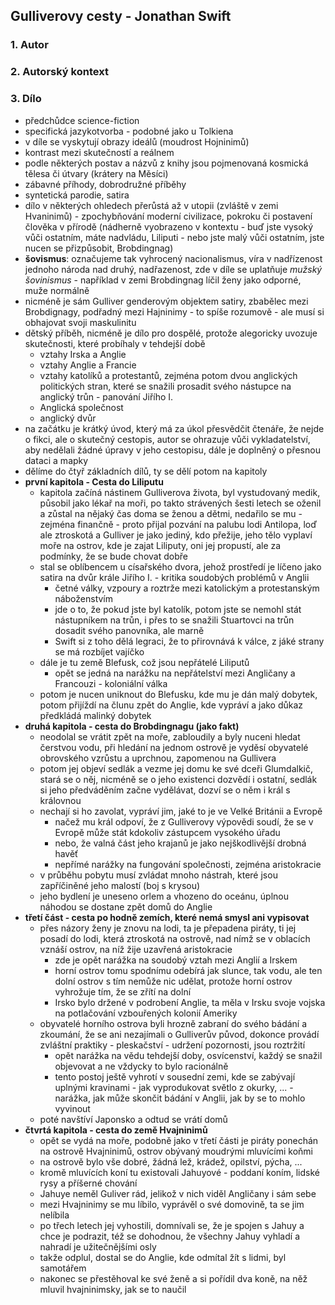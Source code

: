 ## Gulliverovy cesty - Jonathan Swift

### 1. Autor
### 2. Autorský kontext
### 3. Dílo

- předchůdce science-fiction
- specifická jazykotvorba - podobné jako u Tolkiena
- v díle se vyskytují obrazy ideálů (moudrost Hojninimů)
- kontrast mezi skutečností a reálnem
- podle některých postav a názvů z knihy jsou pojmenovaná kosmická tělesa či útvary (krátery na Měsíci)
- zábavné příhody, dobrodružné příběhy
- syntetická parodie, satira
- dílo v některých ohledech přerůstá až v utopii (zvláště v zemi Hvaninimů) - zpochybňování moderní civilizace, pokroku či postavení člověka v přírodě (nádherně vyobrazeno v kontextu - buď jste vysoký vůči ostatním, máte nadvládu, Liliputi - nebo jste malý vůči ostatním, jste nucen se přizpůsobit, Brobdingnag)
- **šovismus**: označujeme tak vyhrocený nacionalismus, víra v nadřízenost jednoho národa nad druhý, nadřazenost, zde v díle se uplatňuje *mužský šovinismus* - například v zemi Brobdingnag líčil ženy jako odporné, muže normálně
- nicméně je sám Gulliver genderovým objektem satiry, zbabělec mezi Brobdignagy, podřadný mezi Hajninimy - to spíše rozumově - ale musí si obhajovat svoji maskulinitu
- dětský příběh, nicméně je dílo pro dospělé, protože alegoricky uvozuje skutečnosti, které probíhaly v tehdejší době
	- vztahy Irska a Anglie
	- vztahy Anglie a Francie
	- vztahy katolíků a protestantů, zejména potom dvou anglických politických stran, které se snažili prosadit svého nástupce na anglický trůn - panování Jiřího I.
	- Anglická společnost
	- anglický dvůr
- na začátku je krátký úvod, který má za úkol přesvědčit čtenáře, že nejde o fikci, ale o skutečný cestopis, autor se ohrazuje vůči vykladatelství, aby nedělali žádné úpravy v jeho cestopisu, dále je doplněný o přesnou dataci a mapky
- dělíme do čtyř základních dílů, ty se dělí potom na kapitoly
- **první kapitola - Cesta do Liliputu**
	- kapitola začíná nástinem Gulliverova života, byl vystudovaný medik, působil jako lékař na moři, po takto strávených šesti letech se oženil a zůstal na nějaký čas doma se ženou a dětmi, nedařilo se mu - zejména finančně - proto přijal pozvání na palubu lodi Antilopa, loď ale ztroskotá a Gulliver je jako jediný, kdo přežije, jeho tělo vyplaví moře na ostrov, kde je zajat Liliputy, oni jej propustí, ale za podmínky, že se bude chovat dobře
	- stal se oblíbencem u císařského dvora, jehož prostředí je líčeno jako satira na dvůr krále Jiřího I. - kritika soudobých problémů v Anglii
		- četné války, vzpoury a roztrže mezi katolickým a protestanským náboženstvím
		- jde o to, že pokud jste byl katolík, potom jste se nemohl stát nástupníkem na trůn, i přes to se snažili Stuartovci na trůn dosadit svého panovníka, ale marně
		- Swift si z toho dělá legraci, že to přirovnává k válce, z jáké strany se má rozbíjet vajíčko
	- dále je tu země Blefusk, což jsou nepřátelé Liliputů
		- opět se jedná na narážku na nepřátelství mezi Angličany a Francouzi - koloniální válka
	- potom je nucen uniknout do Blefusku, kde mu je dán malý dobytek, potom přijíždí na člunu zpět do Anglie, kde vypráví a jako důkaz předkládá malinký dobytek
- **druhá kapitola - cesta do Brobdingnagu (jako fakt)**
	- neodolal se vrátit zpět na moře, zabloudily a byly nuceni hledat čerstvou vodu, při hledání na jednom ostrově je vyděsí obyvatelé obrovského vzrůstu a uprchnou, zapomenou na Gullivera
	- potom jej objeví sedlák a vezme jej domu ke své dceři Glumdalkič, stará se o něj, nicméně se o jeho existenci dozvědí i ostatní, sedlák si jeho předváděním začne vydělávat, dozví se o něm i král s královnou
	- nechají si ho zavolat, vypráví jim, jaké to je ve Velké Británii a Evropě
		- načež mu král odpoví, že z Gulliverovy výpovědi soudí, že se v Evropě může stát kdokoliv zástupcem vysokého úřadu
		- nebo, že valná část jeho krajanů je jako nejškodlivější drobná havěť
		- nepřímé narážky na fungování společnosti, zejména aristokracie 
	- v průběhu pobytu musí zvládat mnoho nástrah, které jsou zapříčiněné jeho malostí (boj s krysou) 
	- jeho bydlení je uneseno orlem a vhozeno do oceánu, úplnou náhodou se dostane zpět domů do Anglie
-  **třetí část - cesta po hodně zemích, které nemá smysl ani vypisovat**
	- přes názory ženy je znovu na lodi, ta je přepadena piráty, ti jej posadí do lodi, která ztroskotá na ostrově, nad nímž se v oblacích vznáší ostrov, na níž žije uzavřená aristokracie
		- zde je opět narážka na soudobý vztah mezi Anglií a Irskem
		- horní ostrov tomu spodnímu odebírá jak slunce, tak vodu, ale ten dolní ostrov s tím nemůže nic udělat, protože horní ostrov vyhrožuje tím, že se zřítí na dolní
		- Irsko bylo držené v podrobení Anglie, ta měla v Irsku svoje vojska na potlačování vzbouřených kolonií Ameriky
	- obyvatelé horního ostrova byli hrozně zabraní do svého bádání a zkoumání, že se ani nezajímali o Gulliverův původ, dokonce provádí zvláštní praktiky - pleskačství - udržení pozornosti, jsou roztržití
		- opět narážka na vědu tehdejší doby, osvícenství, každý se snažil objevovat a ne vždycky to bylo racionálně
		- tento postoj ještě vyhrotí v sousední zemi, kde se zabývají uplnými kravinami - jak vyprodukovat světlo z okurky, ... - narážka, jak může skončit bádání v Anglii, jak by se to mohlo vyvinout
	- poté navštíví Japonsko a odtud se vrátí domů
- **čtvrtá kapitola - cesta do země Hvajninimů**
	- opět se vydá na moře, podobně jako v třetí části je piráty ponechán na ostrově Hvajninimů, ostrov obývaný moudrými mluvícími koňmi
	- na ostrově bylo vše dobré, žádná lež, krádež, opilství, pýcha, ...
	- kromě mluvících koní tu existovali Jahuyové - poddaní koním, lidské rysy a příšerné chování
	- Jahuye neměl Guliver rád, jelikož v nich viděl Angličany i sám sebe
	- mezi Hvajninimy se mu líbilo, vyprávěl o své domovině, ta se jim nelíbila
	- po třech letech jej vyhostili, domnívali se, že je spojen s Jahuy a chce je podrazit, též se dohodnou, že všechny Jahuy vyhladí a nahradí je užitečnějšími osly
	- takže odplul, dostal se do Anglie, kde odmítal žít s lidmi, byl samotářem
	- nakonec se přestěhoval ke své ženě a si pořídil dva koně, na něž mluvil hvajninimsky, jak se to naučil